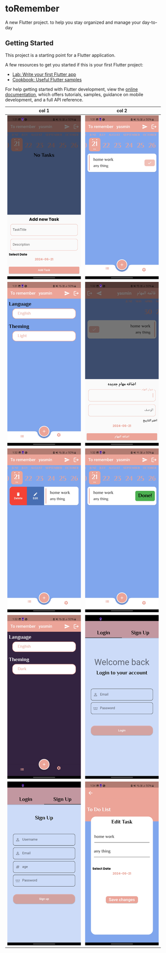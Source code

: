 # toRemember

A new Flutter project.
to help you stay organized and manage your day-to-day

## Getting Started

This project is a starting point for a Flutter application.

A few resources to get you started if this is your first Flutter project:

- [Lab: Write your first Flutter app](https://docs.flutter.dev/get-started/codelab)
- [Cookbook: Useful Flutter samples](https://docs.flutter.dev/cookbook)

For help getting started with Flutter development, view the
[online documentation](https://docs.flutter.dev/), which offers tutorials,
samples, guidance on mobile development, and a full API reference.


| col 1      | col 2      |
|------------|-------------|
| ![screen1](assets/images/Screenshot_20240621_013120.jpg) |![screen2](assets/images/Screenshot_20240621_013135.jpg) |
|![screen3](assets/images/Screenshot_20240621_013141.jpg) | ![screen 4](assets/images/Screenshot_20240621_013201.jpg) |
|![screen 5](assets/images/Screenshot_20240621_013247.jpg) |![screen 6](assets/images/Screenshot_20240621_013252.jpg) |
|![screen 7](assets/images/Screenshot_20240621_013259.jpg)|![screen 8](assets/images/Screenshot_20240621_013309.jpg)|
|![screen 9](assets/images/Screenshot_20240621_013311.jpg)| ![screen10](assets/images/Screenshot_20240621_013406.jpg) |








